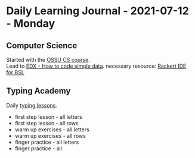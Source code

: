 # Daily Learning Journal - 2021-07-12 - Monday

## Computer Science

Started with the [OSSU CS course](https://github.com/ossu/computer-science#core-programming).  
Lead to [EDX - How to code simple data](https://learning.edx.org/course/course-v1:UBCx+HtC1x+2T2017/home).
necessary resource: [Rackert IDE for BSL](https://racket-lang.org/download/)

## Typing Academy

Daily [typing lessons](https://www.typing.academy/typing-tutor/lessons).

- first step lesson - all letters
- first step lesson - all rows
- warm up exercises - all letters
- warm up exercises - all rows
- finger practice - all letters
- finger practice - all
